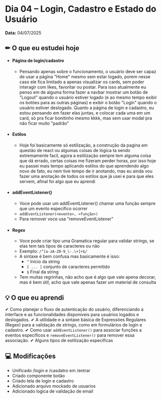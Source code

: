 # Dia 04 –  **Login, Cadastro e Estado do Usuário**

**Data:** 04/07/2025

## ✏ O que eu estudei hoje

- #### Página de login/cadastro
	- Pensando apenas sobre o funcionamento, o usuário deve ser capaz de usar a página "Home" mesmo sem estar logado, porem nesse caso ele fica limitado a apenas visualizar os cards, sem poder interagir com likes, favoritar ou postar. Para isso atualmente eu penso em de alguma forma fazer a navbar mostrar um botão de "Logout" quando o usuário estiver logado (e ao mesmo tempo exibir os botões para as outras páginas) e exibir o botão "Login" quando o usuário estiver deslogado. Quanto a página de login e cadastro, eu estou pensando em fazer elas juntas, e colocar cada uma em um card, só pra ficar bonitinho mesmo kkkk, mas sem usar modal pra não ficar muito "padrão"

- #### Estilos
	- Hoje foi basicamente só estilização, a construção da pagina em questão de react ou algumas coisas de lógica ta sendo extremamente facil, agora a estilização sempre tem alguma coisa que dá errado, certas coisas me fizeram perder horas, por isso hoje eu passei mais tempo aplicando estilos do que aprendendo algo novo de fato, eu nem tive tempo de ir anotando, mas eu ainda vou fazer uma anotação de todos os estilos que já usei e para que eles servem, afinal foi algo que eu aprendi

- #### addEventListener()
	- Voce pode usar um addEventListener() chamar uma função sempre que um evento especifico ocorrer
	- `addEventListener(<evento>, <função>)`
	- Para remover voce usa "removeEventListener"

- #### Regex
	- Voce pode criar tipo uma Gramatica regular para validar strings, se elas tem tais tipos de caracteres ou não
	- Exemplo: `/^[a-zA-Z0-9_\-.\+]+$/`
	- A sintaxe é bem confusa mas basicamente é isso:
		- `^` Início da string
		- `[ ... ]` conjunto de caracteres permitido
		- `$` Final da string
	- Tem muitas regrinhas, não acho que é algo que vale apena decorar, mas é bem útil, acho que vale apenas fazer um material de consulta

## 💡 O que eu aprendi
	
✔ Como planejar o fluxo de autenticação do usuário, diferenciando a interface e as funcionalidades disponíveis para usuários logados e deslogados. 
✔ A utilidade e a sintaxe básica de Expressões Regulares (Regex) para a validação de strings, como em formulários de login e cadastro. 
✔ Como usar `addEventListener()` para associar funções a eventos específicos e `removeEventListener()` para remover essa associação.
✔ Alguns tipos de estilização especificas

## 💻 Modificações

- Unificado /login e /casdatro em /entrar
- Criado componente botão
- Criado tela de login e cadastro
- Adicionado arquivo mockado de usuarios
- Adicionado logica de validação de email